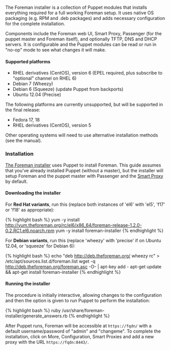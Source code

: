 
The Foreman installer is a collection of Puppet modules that installs everything required for a full working Foreman setup.  It uses native OS packaging (e.g. RPM and .deb packages) and adds necessary configuration for the complete installation.

Components include the Foreman web UI, Smart Proxy, Passenger (for the puppet master and Foreman itself), and optionally TFTP, DNS and DHCP servers.  It is configurable and the Puppet modules can be read or run in "no-op" mode to see what changes it will make.

#### Supported platforms
* RHEL derivatives (CentOS), version 6 (EPEL required, plus subscribe to "optional" channel on RHEL 6)
* Debian 7 (Wheezy)
* Debian 6 (Squeeze) (update Puppet from backports)
* Ubuntu 12.04 (Precise)

The following platforms are currently unsupported, but will be supported in the final release:

* Fedora 17, 18
* RHEL derivatives (CentOS), version 5

Other operating systems will need to use alternative installation methods (see the manual).

### Installation
[The Foreman installer](https://github.com/theforeman/foreman-installer) uses Puppet to install Foreman. This guide assumes that you've already installed Puppet (without a master), but the installer will setup Foreman and the puppet master with Passenger and the [Smart Proxy](https://github.com/theforeman/smart-proxy) by default.

#### Downloading the installer

For **Red Hat variants**, run this (replace both instances of 'el6' with 'el5', 'f17' or 'f18' as appropriate):

{% highlight bash %}
yum -y install http://yum.theforeman.org/rc/el6/x86_64/foreman-release-1.2.0-0.2.RC1.el6.noarch.rpm
yum -y install foreman-installer
{% endhighlight %}

For **Debian variants**, run this (replace 'wheezy' with 'precise' if on Ubuntu 12.04, or 'squeeze' for Debian 6):

{% highlight bash %}
echo "deb http://deb.theforeman.org/ wheezy rc" > /etc/apt/sources.list.d/foreman.list
wget -q http://deb.theforeman.org/foreman.asc -O- | apt-key add -
apt-get update && apt-get install foreman-installer
{% endhighlight %}

#### Running the installer

The procedure is initially interactive, allowing changes to the configuration and then the option is given to run Puppet to perform the installation:

{% highlight bash %}
ruby /usr/share/foreman-installer/generate_answers.rb
{% endhighlight %}

After Puppet runs, Foreman will be accessible at `https://fqdn/` with a default username/password of "admin" and "changeme".  To complete the installation, click on More, Configuration, Smart Proxies and add a new proxy with the URL `https://fqdn:8443/`.
